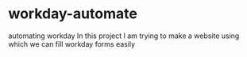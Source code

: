 # workday-automate
automating workday
In this project I am trying to make a website using which we can fill workday forms easily
